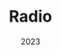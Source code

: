---
title: "Radio"
weight: 50
date: 2023
authors: ["midugh"]
code_stub_url: resources/given_resources/skeleton.py
layout: multiple_sections
showcase: ./resources/showcase.webp
tags:
score: 40
description: "Fais communiquer des micro:bit entre eux à l'aide de la radio ! 📡"
tags:
    - radio
---